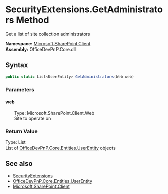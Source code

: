 # SecurityExtensions.GetAdministrators Method  
 Get a list of site collection administrators   

**Namespace:** [Microsoft.SharePoint.Client](Microsoft.SharePoint.Client.md)  
**Assembly:** OfficeDevPnP.Core.dll  
## Syntax
```C#
public static List<UserEntity> GetAdministrators(Web web)
```
### Parameters
#### web  
&emsp;&emsp;Type: Microsoft.SharePoint.Client.Web  
&emsp;&emsp;Site to operate on  

  

### Return Value
Type: List<UserEntity>  
List of  [OfficeDevPnP.Core.Entities.UserEntity](OfficeDevPnP.Core.Entities.UserEntity.md)  objects  


## See also
- [SecurityExtensions](Microsoft.SharePoint.Client.SecurityExtensions.md) 
- [OfficeDevPnP.Core.Entities.UserEntity](OfficeDevPnP.Core.Entities.UserEntity.md)
- [Microsoft.SharePoint.Client](Microsoft.SharePoint.Client.md) 
